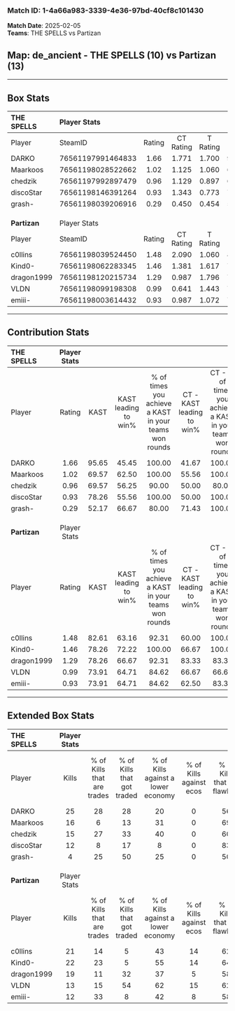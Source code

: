 ### Match ID: 1-4a66a983-3339-4e36-97bd-40cf8c101430  
**Match Date**: 2025-02-05  
**Teams**: THE SPELLS vs Partizan  

## **Map**: de_ancient - THE SPELLS (10) vs Partizan (13)  
---  

## Box Stats  

| **THE SPELLS** | Player Stats      |        |           |          |       |       |       |         |        |      |     |
| :- | :- | :-: | :-: | :-: | :-: | :-: | :-: | :-: | :-: | :-: | :-: |
| Player         | SteamID           | Rating | CT Rating | T Rating | KAST  |  ADR  | Kills | Assists | Deaths | K/D  | HS% |
| DARKO          | 76561197991464833 |  1.66  |   1.771   |  1.700   | 95.65 | 112.8 |  25   |    5    |   18   | 1.39 | 48  |
| Maarkoos       | 76561198028522662 |  1.02  |   1.125   |  1.060   | 69.57 | 63.4  |  16   |    5    |   16   | 1.00 | 18  |
| chedzik        | 76561197992897479 |  0.96  |   1.129   |  0.897   | 69.57 | 67.4  |  15   |    7    |   18   | 0.83 | 60  |
| discoStar      | 76561198146391264 |  0.93  |   1.343   |  0.773   | 78.26 | 64.0  |  12   |    8    |   17   | 0.71 | 58  |
| grash-         | 76561198039206916 |  0.29  |   0.450   |  0.454   | 52.17 | 37.0  |   4   |    5    |   19   | 0.21 | 75  |
|                |                   |        |           |          |       |       |       |         |        |      |     |
|                |                   |        |           |          |       |       |       |         |        |      |     |
|                |                   |        |           |          |       |       |       |         |        |      |     |
| **Partizan**   | Player Stats      |        |           |          |       |       |       |         |        |      |     |
| Player         | SteamID           | Rating | CT Rating | T Rating | KAST  |  ADR  | Kills | Assists | Deaths | K/D  | HS% |
| c0llins        | 76561198039524450 |  1.48  |   2.090   |  1.060   | 82.61 | 96.4  |  21   |    5    |   13   | 1.62 | 57  |
| Kind0-         | 76561198062283345 |  1.46  |   1.381   |  1.617   | 78.26 | 83.0  |  22   |    2    |   12   | 1.83 | 27  |
| dragon1999     | 76561198120215734 |  1.29  |   0.987   |  1.796   | 78.26 | 98.1  |  19   |    6    |   17   | 1.12 | 63  |
| VLDN           | 76561198099198308 |  0.99  |   0.641   |  1.443   | 73.91 | 73.8  |  13   |    8    |   16   | 0.81 | 69  |
| emiii-         | 76561198003614432 |  0.93  |   0.987   |  1.072   | 73.91 | 62.0  |  12   |    7    |   15   | 0.80 | 58  |
---  

## Contribution Stats  

| **THE SPELLS** | Player Stats |       |                      |                                                        |                           |                                                             |                          |                                                            |
| :- | :-: | :-: | :-: | :-: | :-: | :-: | :-: | :-: |
| Player         |    Rating    | KAST  | KAST leading to win% | % of times you achieve a KAST in your teams won rounds | CT - KAST leading to win% | CT - % of times you achieve a KAST in your teams won rounds | T - KAST leading to win% | T - % of times you achieve a KAST in your teams won rounds |
| DARKO          |     1.66     | 95.65 |        45.45         |                         100.00                         |           41.67           |                           100.00                            |          50.00           |                           100.00                           |
| Maarkoos       |     1.02     | 69.57 |        62.50         |                         100.00                         |           55.56           |                           100.00                            |          71.43           |                           100.00                           |
| chedzik        |     0.96     | 69.57 |        56.25         |                         90.00                          |           50.00           |                            80.00                            |          62.50           |                           100.00                           |
| discoStar      |     0.93     | 78.26 |        55.56         |                         100.00                         |           50.00           |                           100.00                            |          62.50           |                           100.00                           |
| grash-         |     0.29     | 52.17 |        66.67         |                         80.00                          |           71.43           |                           100.00                            |          60.00           |                           60.00                            |
|                |              |       |                      |                                                        |                           |                                                             |                          |                                                            |
|                |              |       |                      |                                                        |                           |                                                             |                          |                                                            |
|                |              |       |                      |                                                        |                           |                                                             |                          |                                                            |
| **Partizan**   | Player Stats |       |                      |                                                        |                           |                                                             |                          |                                                            |
| Player         |    Rating    | KAST  | KAST leading to win% | % of times you achieve a KAST in your teams won rounds | CT - KAST leading to win% | CT - % of times you achieve a KAST in your teams won rounds | T - KAST leading to win% | T - % of times you achieve a KAST in your teams won rounds |
| c0llins        |     1.48     | 82.61 |        63.16         |                         92.31                          |           60.00           |                           100.00                            |          66.67           |                           85.71                            |
| Kind0-         |     1.46     | 78.26 |        72.22         |                         100.00                         |           66.67           |                           100.00                            |          77.78           |                           100.00                           |
| dragon1999     |     1.29     | 78.26 |        66.67         |                         92.31                          |           83.33           |                            83.33                            |          58.33           |                           100.00                           |
| VLDN           |     0.99     | 73.91 |        64.71         |                         84.62                          |           66.67           |                            66.67                            |          63.64           |                           100.00                           |
| emiii-         |     0.93     | 73.91 |        64.71         |                         84.62                          |           62.50           |                            83.33                            |          66.67           |                           85.71                            |
---  

## Extended Box Stats  

| **THE SPELLS** | Player Stats |                            |                            |                                    |                         |                              |                                 |        |                             |                                     |                          |                               |                            |
| :- | :-: | :-: | :-: | :-: | :-: | :-: | :-: | :-: | :-: | :-: | :-: | :-: | :-: |
| Player         |    Kills     | % of Kills that are trades | % of Kills that got traded | % of Kills against a lower economy | % of Kills against ecos | % of Kills that are flawless | % of Kills that are close duels | Deaths | % of Deaths that get traded | % of Deaths against a lower economy | % of Deaths against ecos | % of Deaths that are flawless | % of Deaths that are close |
| DARKO          |      25      |             28             |             28             |                 20                 |            0            |              56              |                4                |   18   |             17              |                 11                  |            0             |              61               |             11             |
| Maarkoos       |      16      |             6              |             13             |                 31                 |            0            |              69              |                6                |   16   |             19              |                 19                  |            0             |              69               |             13             |
| chedzik        |      15      |             27             |             33             |                 40                 |            0            |              60              |                0                |   18   |             11              |                 17                  |            0             |              78               |             0              |
| discoStar      |      12      |             8              |             17             |                 8                  |            0            |              83              |                8                |   17   |             35              |                 18                  |            0             |              47               |             0              |
| grash-         |      4       |             25             |             50             |                 25                 |            0            |              50              |                0                |   19   |             16              |                 16                  |            0             |              53               |             16             |
|                |              |                            |                            |                                    |                         |                              |                                 |        |                             |                                     |                          |                               |                            |
|                |              |                            |                            |                                    |                         |                              |                                 |        |                             |                                     |                          |                               |                            |
|                |              |                            |                            |                                    |                         |                              |                                 |        |                             |                                     |                          |                               |                            |
| **Partizan**   | Player Stats |                            |                            |                                    |                         |                              |                                 |        |                             |                                     |                          |                               |                            |
| Player         |    Kills     | % of Kills that are trades | % of Kills that got traded | % of Kills against a lower economy | % of Kills against ecos | % of Kills that are flawless | % of Kills that are close duels | Deaths | % of Deaths that get traded | % of Deaths against a lower economy | % of Deaths against ecos | % of Deaths that are flawless | % of Deaths that are close |
| c0llins        |      21      |             14             |             5              |                 43                 |           14            |              62              |                5                |   13   |             23              |                 23                  |            0             |              62               |             8              |
| Kind0-         |      22      |             23             |             5              |                 55                 |           14            |              64              |                5                |   12   |             17              |                  8                  |            0             |              67               |             8              |
| dragon1999     |      19      |             11             |             32             |                 37                 |            5            |              58              |               21                |   17   |             29              |                 35                  |            0             |              65               |             6              |
| VLDN           |      13      |             15             |             54             |                 62                 |           15            |              62              |                8                |   16   |             19              |                 25                  |            6             |              56               |             0              |
| emiii-         |      12      |             33             |             8              |                 42                 |            8            |              58              |                0                |   15   |             27              |                 20                  |            0             |              60               |             0              |
